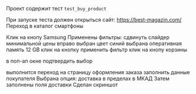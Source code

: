 Проект содержит тест ``test_buy_product``

При запуске теста
должен открыться сайт: https://best-magazin.com/
Переход в каталог смартфоны

Клик на кнопу Samsung
Применены фильтры:
сдвинуть слайдер минимальной цены вправо
выбран цвет синий
выбрана оперативная память 12 GB
клик на кнопку применить фильтр
клик на кнопу корзины

в поп-ап окне подтвердить выбор

выполнится переход на страницу оформления заказа
заполнить данные покупателя
Выбрана опция: доставка в пределах в МКАД
Затем заполнены поля доставки
Сделан скриншот

